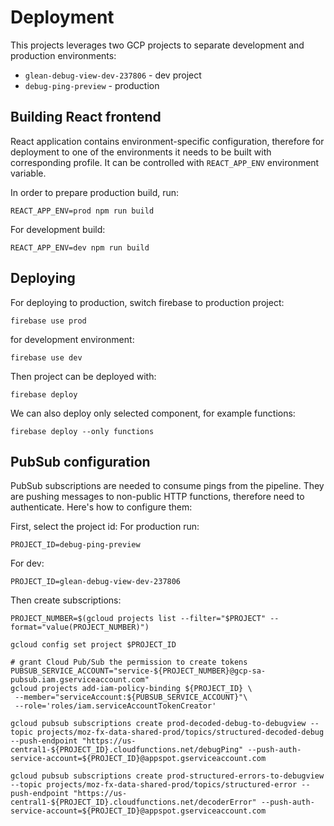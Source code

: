 # Deployment
This projects leverages two GCP projects to separate development and production environments:
* `glean-debug-view-dev-237806` - dev project
* `debug-ping-preview` - production

## Building React frontend
React application contains environment-specific configuration, therefore for deployment to one of the environments it needs to be built with corresponding profile. It can be controlled with `REACT_APP_ENV` environment variable.

In order to prepare production build, run:
```
REACT_APP_ENV=prod npm run build
```
For development build:
```
REACT_APP_ENV=dev npm run build
```

## Deploying
For deploying to production, switch firebase to production project:
```
firebase use prod
```
for development environment:
```
firebase use dev
```
Then project can be deployed with:
```
firebase deploy
```
We can also deploy only selected component, for example functions:
```
firebase deploy --only functions
```

## PubSub configuration
PubSub subscriptions are needed to consume pings from the pipeline. They are pushing messages to non-public
HTTP functions, therefore need to authenticate. Here's how to configure them:

First, select the project id:
For production run:
```shell script
PROJECT_ID=debug-ping-preview
```

For dev:
```shell script
PROJECT_ID=glean-debug-view-dev-237806
```

Then create subscriptions:
```shell script
PROJECT_NUMBER=$(gcloud projects list --filter="$PROJECT" --format="value(PROJECT_NUMBER)")

gcloud config set project $PROJECT_ID

# grant Cloud Pub/Sub the permission to create tokens
PUBSUB_SERVICE_ACCOUNT="service-${PROJECT_NUMBER}@gcp-sa-pubsub.iam.gserviceaccount.com"
gcloud projects add-iam-policy-binding ${PROJECT_ID} \
 --member="serviceAccount:${PUBSUB_SERVICE_ACCOUNT}"\
 --role='roles/iam.serviceAccountTokenCreator'

gcloud pubsub subscriptions create prod-decoded-debug-to-debugview --topic projects/moz-fx-data-shared-prod/topics/structured-decoded-debug --push-endpoint "https://us-central1-${PROJECT_ID}.cloudfunctions.net/debugPing" --push-auth-service-account=${PROJECT_ID}@appspot.gserviceaccount.com

gcloud pubsub subscriptions create prod-structured-errors-to-debugview --topic projects/moz-fx-data-shared-prod/topics/structured-error --push-endpoint "https://us-central1-${PROJECT_ID}.cloudfunctions.net/decoderError" --push-auth-service-account=${PROJECT_ID}@appspot.gserviceaccount.com
```

